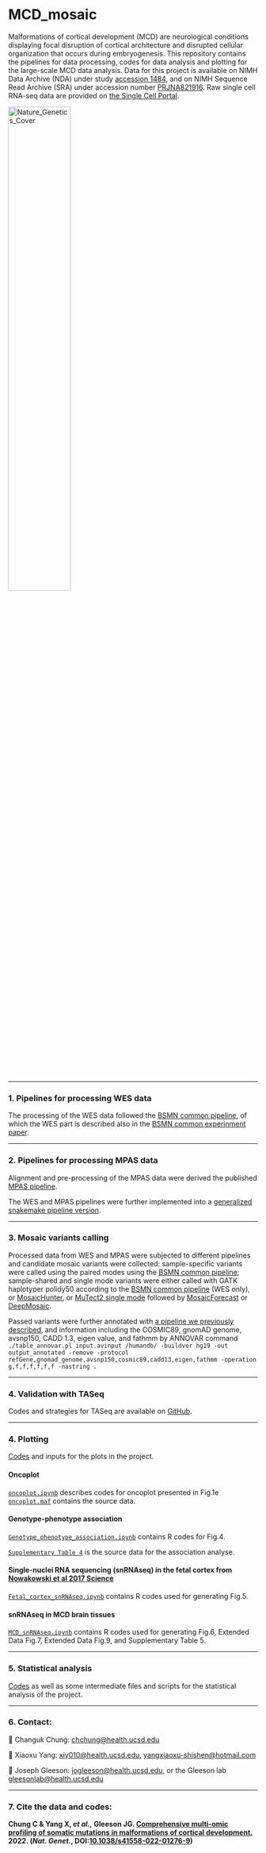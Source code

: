 # MCD_mosaic


Malformations of cortical development (MCD) are neurological conditions displaying focal disruption of cortical architecture and disrupted cellular organization that occurs during embryogenesis. This repository contains the pipelines for data processing, codes for data analysis and plotting for the large-scale MCD data analysis.
Data for this project is available on NIMH Data Archive (NDA) under study [accession 1484](https://nda.nih.gov/study.html?id=1484), and on NIMH Sequence Read Archive (SRA) under accession number [PRJNA821916](https://trace.ncbi.nlm.nih.gov/Traces/study/?acc=PRJNA821916&o=acc_s%3Aa). Raw single cell RNA-seq data are provided on [the Single Cell Portal](https://singlecell.broadinstitute.org/single_cell/study/SCP1815/comprehensive-multiomic-pro[…]tic-mutations-in-malformations-of-cortical-development). 

<img src="https://user-images.githubusercontent.com/17311837/223873932-13bc4a7e-eaf1-46b0-b0db-b365a49432b1.png" alt="Nature_Genetics_Cover" width=50%> 

-----------------------------------

### 1. Pipelines for processing WES data
The processing of the WES data followed the [BSMN common pipeline](https://github.com/bsmn/bsmn-pipeline), of which the WES part is described also in the [BSMN common experinment paper](https://genomebiology.biomedcentral.com/articles/10.1186/s13059-021-02285-3). 

-----------------------------------

### 2. Pipelines for processing MPAS data
Alignment and pre-processing of the MPAS data were derived the published [MPAS pipeline](https://github.com/shishenyxx/Adult_brain_somatic_mosaicism/tree/master/pipelines/MPAS_and_snMPAS_processing_pipeline). 

The WES and MPAS pipelines were further implemented into a [generalized snakemake pipeline version](https://github.com/Gleeson-Lab/wxs_pipeline).

-----------------------------------

### 3. Mosaic variants calling
Processed data from WES and MPAS were subjected to different pipelines and candidate mosaic variants were collected: sample-specific variants were called using the paired modes using the [BSMN common pipeline](https://github.com/bsmn/bsmn-pipeline); sample-shared and single mode variants were either called with GATK haplotyper polidy50 according to the [BSMN common pipeline](https://github.com/bsmn/bsmn-pipeline) (WES only), or [MosaicHunter](https://github.com/shishenyxx/MCD_mosaic/tree/main/Pipelines/MosaicHunter), or [MuTect2 single mode]() followed by [MosaicForecast]() or [DeepMosaic](https://github.com/Virginiaxu/DeepMosaic). 

Passed variants were further annotated with [a pipeline we previously described](), and information including the COSMIC89, gnomAD genome, avsnp150, CADD 1.3, eigen value, and fathmm by ANNOVAR command `./table_annovar.pl input.avinput /humandb/ -buildver hg19 -out output_annotated -remove -protocol refGene,gnomad_genome,avsnp150,cosmic89,cadd13,eigen,fathmm -operation g,f,f,f,f,f,f -nastring .`

-----------------------------------

### 4. Validation with TASeq

Codes and strategies for TASeq are available on [GitHub](https://github.com/shishenyxx/PASM).

-----------------------------------
### 4. Plotting
[Codes](https://github.com/shishenyxx/MCD_mosaic/tree/main/Plotting) and inputs for the plots in the project.

#### Oncoplot
[`oncoplot.ipynb`](https://github.com/shishenyxx/MCD_mosaic/blob/main/Plotting/oncoplot.ipynb) describes codes for oncoplot presented in Fig.1e  
[`oncoplot.maf`](https://github.com/shishenyxx/MCD_mosaic/blob/main/Plotting/oncoplot.maf) contains the source data.


#### Genotype-phenotype association
[`Genotype_phenotype_association.ipynb`](https://github.com/shishenyxx/MCD_mosaic/blob/main/Plotting/Genotype_phenotype_association.ipynb) contains R codes for Fig.4.

[`Supplementary Table 4`](https://github.com/shishenyxx/MCD_mosaic/blob/main/Plotting/Supplementary%20Table%204.csv) is the source data for the association analyse.


#### Single-nuclei RNA sequencing (snRNAseq) in the fetal cortex from [Nowakowski et al 2017 Science](https://www.science.org/doi/10.1126/science.aap8809)  
[`Fetal_cortex_snRNAseq.ipynb`](https://github.com/shishenyxx/MCD_mosaic/blob/main/Plotting/Fetal_cortex_snRNAseq.ipynb) contains R codes used for generating Fig.5.


#### snRNAseq in MCD brain tissues
[`MCD_snRNAseq.ipynb`](https://github.com/shishenyxx/MCD_mosaic/blob/main/Plotting/MCD_snRNAseq.ipynb) contains R codes used for generating Fig.6, Extended Data Fig.7, Extended Data Fig.9, and Supplementary Table 5.

-----------------------------------

### 5. Statistical analysis

[Codes](https://github.com/shishenyxx/MCD_mosaic/tree/main/Stastical_analysis) as well as some intermediate files and scripts for the statistical analysis of the project.

-----------------------------------

### 6. Contact:

:email: Changuk Chung: [chchung@health.ucsd.edu](mailto:chchung@health.ucsd.edu)

:email: Xiaoxu Yang: [xiy010@health.ucsd.edu](mailto:xiy010@health.ucsd.edu), [yangxiaoxu-shishen@hotmail.com](mailto:yangxiaoxu-shishen@hotmail.com)

:email: Joseph Gleeson: [jogleeson@health.ucsd.edu](mailto:jogleeson@health.ucsd.edu), or the Gleeson lab [gleesonlab@health.ucsd.edu](gleesonlab@health.ucsd.edu)

-----------------------------------

### 7. Cite the data and codes:

<b>Chung C & Yang X, <i>et al.,</i> Gleeson JG. [Comprehensive multi-omic profiling of somatic mutations in malformations of cortical development.](https://www.nature.com/articles/s41588-022-01276-9) 2022. (<i>Nat. Genet.</i>, DOI:[10.1038/s41558-022-01276-9](https://doi.org/10.1038/s41558-022-01276-9))</b>
